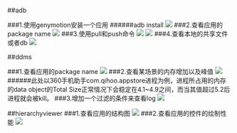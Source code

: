 ##adb

###1.使用genymotion安装一个应用
######adb install
![](http://7xln8s.com1.z0.glb.clouddn.com/adb%20install.png) 
###2.查看应用的package name
![](http://7xln8s.com1.z0.glb.clouddn.com/adb%20shell.png) 
###3.使用pull和push命令
![](http://7xln8s.com1.z0.glb.clouddn.com/adb%20pull.png) 
![](http://7xln8s.com1.z0.glb.clouddn.com/adb%20push.png) 
###4.查看本地的共享文件或者db
![](http://7xln8s.com1.z0.glb.clouddn.com/adb%20shell%20db.png)


##ddms

###1.查看应用的package name
![](http://7xln8s.com1.z0.glb.clouddn.com/1ddms%20pakegename.png)
###2.查看某场景的内存增加以及峰值
![](http://7xln8s.com1.z0.glb.clouddn.com/1360反馈意见截图1672101377102121.png)
######此处以360手机助手com.qihoo.appstore进程为例，进程所占用的内存的data object的Total Size正常情况下会稳定在4.1~4.9之间，而当其值超过5.2后进程就会被kill。 
###3.增加一个过滤的条件来查看log
![](http://7xln8s.com1.z0.glb.clouddn.com/增加一个过滤的条件来查看log.png)

##hierarchyviewer
###1.查看应用的结构图
![](http://7xln8s.com1.z0.glb.clouddn.com/1xingneng.png)
###2.查看应用的控件的绘制性能
![](http://7xln8s.com1.z0.glb.clouddn.com/1360反馈意见截图17280622133434.png)
